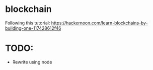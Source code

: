 # blockchain
Following this tutorial: https://hackernoon.com/learn-blockchains-by-building-one-117428612f46

# TODO:
 - Rewrite using node
